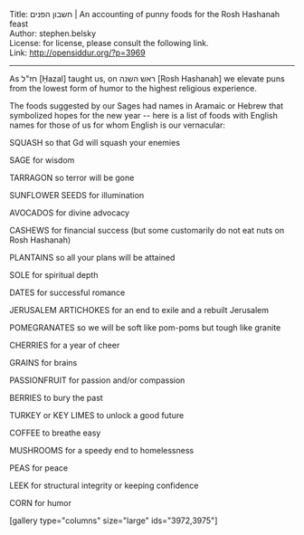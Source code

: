 <html>
<head></head>
<body>
Title: חשבון הפנים | An accounting of punny foods for the Rosh Hashanah feast<br />
Author: stephen.belsky<br />
License: for license, please consult the following link.<br />
Link: <a href="http://opensiddur.org/?p=3969">http://opensiddur.org/?p=3969</a>
<p />
<hr />

<div class="english">
As <span class="hebrew" lang="he">חז"ל</span> [Ḥazal] taught us, on <span class="hebrew" lang="he">ראש השנה</span> [Rosh Hashanah] we elevate puns from the lowest form of humor to the highest religious experience.

The foods suggested by our Sages had names in Aramaic or Hebrew that symbolized hopes for the new year -- here is a list of foods with English names for those of us for whom English is our vernacular:

SQUASH so that Gd will squash your enemies

SAGE for wisdom

TARRAGON so terror will be gone

SUNFLOWER SEEDS for illumination

AVOCADOS for divine advocacy

CASHEWS for financial success (but some customarily do not eat nuts on Rosh Hashanah)

PLANTAINS so all your plans will be attained

SOLE for spiritual depth

DATES for successful romance

JERUSALEM ARTICHOKES for an end to exile and a rebuilt Jerusalem

POMEGRANATES so we will be soft like pom-poms but tough like granite

CHERRIES for a year of cheer

GRAINS for brains

PASSIONFRUIT for passion and/or compassion

BERRIES to bury the past

TURKEY or KEY LIMES to unlock a good future

COFFEE to breathe easy

MUSHROOMS for a speedy end to homelessness

PEAS for peace

LEEK for structural integrity or keeping confidence

CORN for humor
</div>

[gallery type="columns" size="large" ids="3972,3975"]
</body>
</html>